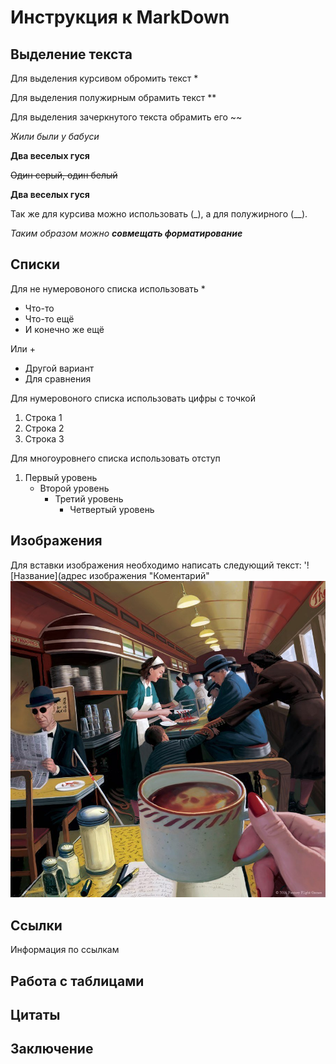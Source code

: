 # Инструкция к MarkDown

## Выделение текста

Для выделения курсивом обромить текст *

Для выделения полужирным обрамить текст **

Для выделения зачеркнутого текста обрамить его ~~

*Жили были у бабуси*

**Два веселых гуся**

~~Один серый, один белый~~

**Два веселых гуся**

Так же для курсива можно использовать (_), а для полужирного (__).

_Таким образом можно **совмещать форматирование**_

## Списки

Для не нумеровоного списка использовать *

* Что-то
* Что-то ещё
* И конечно же ещё

Или  +

+ Другой вариант
+ Для сравнения

Для нумеровоного списка использовать цифры с точкой

1. Строка 1
2. Строка 2
3. Строка 3

Для многоуровнего списка использовать отступ

1. Первый уровень
    * Второй уровень
        * Третий уровень
            * Четвертый уровень

## Изображения

Для вставки изображения необходимо написать следующий текст:
'![Название](адрес изображения "Коментарий"
![Horor](2.jpg "Что-то тут не так")

## Ссылки

Информация по ссылкам

## Работа с таблицами

## Цитаты

## Заключение

